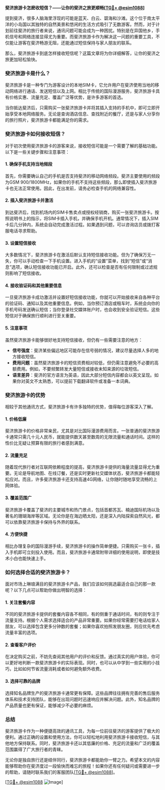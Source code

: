 **斐济旅游卡怎麽收短信？——让你的斐济之旅更顺畅[[TG💪+ @esim1088](https://t.me/s/esim1088)]**

提到斐济，很多人脑海里浮现的可能是蓝天、白云、碧海和沙滩。这个位于南太平洋的小岛国以其独特的自然美景和悠闲的生活方式吸引了无数游客。然而，对于计划前往斐济的旅行者来说，通讯问题可能会成为一种困扰。特别是在异国他乡，手机信号和网络连接显得尤为重要。而斐济旅游卡作为解决这一问题的重要工具，不仅能让游客在斐济畅游无阻，还能通过短信保持与家人朋友的联系。

那么，斐济旅游卡到底怎样接收短信呢？这篇文章将为你详细解答，让你的斐济之旅更加轻松愉快。

### **斐济旅游卡是什么？**

斐济旅游卡是一种专门为游客设计的本地SIM卡，它允许用户在斐济使用当地的移动网络进行通话、发送短信以及上网。相比于传统的国际漫游服务，斐济旅游卡具有价格实惠、流量充足、覆盖广泛等优势，是许多游客的首选。

当你抵达斐济后，只需购买一张斐济旅游卡并将其插入支持的手机中，即可立即开始享受本地网络服务。无论是查询酒店信息、查找附近的餐厅，还是与家人分享你的旅行照片，斐济旅游卡都能满足你的需求。

### **斐济旅游卡如何接收短信？**

对于初次使用斐济旅游卡的游客来说，接收短信可能是一个需要了解的基础功能。以下是一些关键步骤和注意事项：

#### **1. 确保手机支持当地频段**
首先，你需要确认自己的手机是否支持斐济的移动网络频段。斐济主要使用的频段为GSM 900/1800MHz，如果你的手机不支持这些频段，那么即使插入斐济旅游卡也无法正常使用。因此，在出发前，请务必检查手机的网络兼容性。

#### **2. 插入斐济旅游卡并激活**
到达斐济后，找到机场内的SIM卡售卖点或授权经销商，购买一张斐济旅游卡。按照说明书上的指示，将SIM卡插入手机，并确保手机开机。通常情况下，插入SIM卡后几分钟内，系统会自动完成激活过程。如果遇到问题，可以咨询店员或拨打客服电话寻求帮助。

#### **3. 设置短信接收**
大多数情况下，斐济旅游卡在激活后默认支持短信接收功能。但为了确保万无一失，你可以手动检查一下手机设置。进入手机的“设置”菜单，找到“短信”或“消息”选项，确认短信接收功能已开启。此外，还可以检查是否有任何限制或过滤规则影响了短信接收。

#### **4. 接收验证码和其他重要信息**
一旦斐济旅游卡成功激活并设置好短信接收功能，你就可以开始接收来自各种平台的验证码、通知以及其他重要信息。例如，当你预订酒店或租车时，系统会向你的手机号码发送确认短信；当你登录社交媒体账户时，也会收到安全验证短信。这些短信对于确保旅行顺利进行至关重要。

#### **5. 注意事项**
虽然斐济旅游卡能够很好地支持短信接收，但仍有一些需要注意的地方：
- **信号强度**：斐济某些偏远地区可能存在信号弱的情况，建议尽量选择人多的地方接收短信。
- **费用问题**：虽然斐济旅游卡的短信资费相对较低，但仍需注意避免不必要的高额费用。例如，不要频繁转发大量短信或接收未知来源的垃圾短信。
- **语言差异**：斐济的官方语言为英语，因此大部分短信内容都会以英文呈现。如果你对英文不太熟悉，可以提前下载翻译软件或准备一本词典。

### **斐济旅游卡的优势**

相较于其他通讯方式，斐济旅游卡有许多独特的优势，值得每位游客深入了解。

#### **1. 价格低廉**
斐济旅游卡的价格非常亲民，尤其是对比国际漫游费用而言。一张普通的斐济旅游卡通常只需几十元人民币，就能提供数天甚至数周的无限流量和通话时间。这样的性价比无疑让预算有限的旅行者感到满意。

#### **2. 流量充足**
随着现代旅行者对互联网依赖程度的提高，斐济旅游卡提供的海量流量显得尤为重要。无论是导航地图、在线订餐，还是实时更新社交媒体状态，斐济旅游卡都能轻松应对。而且，许多斐济旅游卡还支持高速4G网络，让你随时随地享受流畅的上网体验。

#### **3. 覆盖范围广**
斐济旅游卡覆盖了斐济的主要城市和热门景点，包括首都苏瓦、楠迪国际机场以及著名的珊瑚海岸等区域。无论你是在海边晒太阳，还是深入内陆探索自然风光，都可以依靠斐济旅游卡保持与外界的联系。

#### **4. 方便快捷**
相比办理复杂的国际漫游手续，斐济旅游卡的操作简单便捷。只需购买一张卡，插入手机即可立刻投入使用。而且，斐济旅游卡通常附带详细的使用说明，即使是技术小白也能快速上手。

### **如何选择合适的斐济旅游卡？**

面对市场上琳琅满目的斐济旅游卡产品，我们应该如何挑选最适合自己的那一款呢？以下几点可以帮助你做出明智的选择：

#### **1. 关注套餐内容**
不同的斐济旅游卡提供的套餐内容各不相同，有的侧重于通话时间，有的则专注于流量支持。根据个人需求选择适合的产品非常重要。如果你经常需要打电话给家人朋友，可以选择包含更多分钟数的套餐；如果你喜欢拍照发朋友圈，则应优先考虑流量丰富的选项。

#### **2. 查看客户评价**
在决定购买之前，不妨先查阅其他用户的评价和反馈。通过真实的用户体验，你可以更好地判断一款斐济旅游卡的实际表现。同时，也可以从中学到一些实用的小技巧，比如如何节省流量消耗或者如何避免额外收费。

#### **3. 选择可靠的品牌**
选择知名品牌生产的斐济旅游卡通常更有保障。这些品牌往往拥有完善的售后服务体系和技术支持团队，能够在出现问题时迅速响应并解决问题。此外，知名品牌的产品质量也更有保证，能够减少不必要的麻烦。

### **总结**

斐济旅游卡作为一种便捷高效的通讯工具，为每一位前往斐济的游客提供了极大的便利。通过正确的设置和使用方法，你可以轻松地利用斐济旅游卡接收短信，与其他地方保持联系。同时，斐济旅游卡还以其低廉的价格、充足的流量和广泛的覆盖范围赢得了广大旅行者的青睐。

无论你是独自旅行还是结伴同行，斐济旅游卡都能助你一臂之力。希望本文的内容能够帮助你在斐济度过一段愉快而难忘的旅程！如果你还有任何疑问或需要进一步的帮助，请随时联系我们的客服团队[[TG💪+ @esim1088](https://t.me/s/esim1088)]。

[[TG💪+ @esim1088](https://t.me/s/esim1088) ![Image](https://i.postimg.cc/4NQfJmqS/Snipaste-2025-05-13-00-14-12.png)]